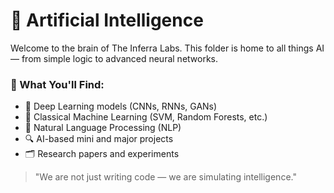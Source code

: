 # 🤖 Artificial Intelligence

Welcome to the brain of The Inferra Labs. 
This folder is home to all things AI — from simple logic to advanced neural networks.

### 📂 What You'll Find:
- 🤯 Deep Learning models (CNNs, RNNs, GANs)
- 🤖 Classical Machine Learning (SVM, Random Forests, etc.)
- 🧠 Natural Language Processing (NLP)
- 🔍 AI-based mini and major projects
- 🗂️ Research papers and experiments

> "We are not just writing code — we are simulating intelligence."

